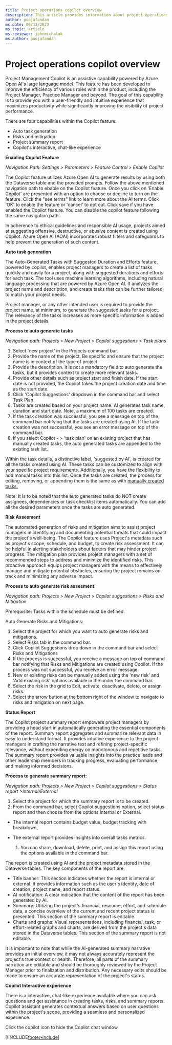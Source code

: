 ```yaml
---
title: Project operations copilot overview
description: This article provides information about project operations copilot features.
author: poojafandan
ms.date: 06/13/2023
ms.topic: article
ms.reviewer: johnmichalak
ms.author: poojafandan
---
```


# **Project operations copilot overview**

Project Management Copilot is an assistive capability powered by Azure Open AI's large language model. This feature has been developed to improve the efficiency of various roles within the product, including the Project Manager, Practice Manager and beyond. The goal of this capability is to provide you with a user-friendly and intuitive experience that maximizes productivity while significantly improving the visibility of project performance.

There are four capabilities within the Copilot feature:

- Auto task generation
- Risks and mitigation
- Project summary report
- Copilot's interactive, chat-like experience

**Enabling Copilot Feature**

_Navigation Path: Settings \> Parameters \> Feature Control \> Enable Copilot_

The Copilot feature utilizes Azure Open AI to generate results by using both the Dataverse table and the provided prompts. Follow the above mentioned navigation path to ebable on the Copilot feature. Once you click on 'Enable Copilot' are presented with an option to choose or decline to turn on the feature. Click the "see terms" link to learn more about the AI terms. Click 'OK' to enable the feature or 'cancel' to opt out. Click save if you have enabled the Copilot feature.
You can disable the copilot feature following the same navigation path. 

In adherence to ethical guidelines and responsible AI usage, projects aimed at suggesting offensive, destructive, or abusive content is created using Copilot. Azure Open AI (AOAI) incorporates robust filters and safeguards to help prevent the generation of such content.

**Auto task generation**

The Auto-Generated Tasks with Suggested Duration and Efforts feature, powered by copilot, enables project managers to create a list of tasks quickly and easily for a project, along with suggested durations and efforts for each task. The tool uses machine learning algorithms, including natural language processing that are powered by Azure Open AI. It analyzes the project name and description, and create tasks that can be further tailored to match your project needs.

Project manager, or any other intended user is required to provide the project name, at minimum, to generate the suggested tasks for a project. The relevancy of the tasks increases as more specific information is added in the project details.

**Process to auto generate tasks**

_Navigation path: Projects \> New Project \> Copilot suggestions \> Task plans_

  1. Select 'new project' in the Projects command bar.
  2. Provide the name of the project. Be specific and ensure that the project name is in context of the type of project.
  3. Provide the description. It is not a mandatory field to auto generate the tasks, but it provides context to create more relevant tasks.
  4. Provide other details such as project start and finish date. If the start date is not provided, the Copilot takes the project creation date and time as the start date.
  5. Click 'Copilot Suggestions' dropdown in the command bar and select Task Plan.
  6. Tasks are created based on your project name. AI generates task name, duration and start date. Note, a maximum of 100 tasks are created.
  7. If the task creation was successful, you see a message on top of the command bar notifying that the tasks are created using AI. If the task creation was not successful, you see an error message on top of the command bar.
  8. If you select Copilot - \> 'task plan' on an existing project that has manually created tasks, the auto generated tasks are appended to the existing task list.

Within the task details, a distinctive label, 'suggested by AI', is created for all the tasks created using AI. These tasks can be customized to align with your specific project requirements. Additionally, you have the flexibility to add manual tasks into this list. Once the tasks are created, the process for editing, removing, or appending them is the same as with [manually created tasks.](https://learn.microsoft.com/en-us/dynamics365/project-operations/project-management/create-wbs) 

Note: It is to be noted that the auto generated tasks do NOT create assignees, dependencies or task checklist items automatically. You can add all the desired parameters once the tasks are auto generated.


**Risk Assesment**

The automated generation of risks and mitigation aims to assist project managers in identifying and documenting potential threats that could impact the project's well-being. The Copilot feature uses Project's metadata such as project's scope, schedule, and budget, to create risk assessment. It can be helpful in alerting stakeholders about factors that may hinder project progress. The mitigation plan provides project managers with a set of recommended steps to address and minimize the identified risks. This proactive approach equips project managers with the means to effectively manage and mitigate potential obstacles, ensuring the project remains on track and minimizing any adverse impact.

**Process to auto generate risk assesment:**

_Navigation path: Projects \> New Project \> Copilot suggestions \> Risks and Mitigation_

Prerequisite: Tasks within the schedule must be defined.

Auto Generate Risks and Mitigations:

1. Select the project for which you want to auto generate risks and mitigations.
2. Select Risks tab in the command bar.
3. Click Copilot Suggestions drop down in the command bar and select Risks and Mitigations
4. If the process is successful, you receive a message on top of command bar notifying that Risks and Mitigations are created using Copilot. If the process was not successful, you receive an error message.
5. New or existing risks can be manually added using the 'new risk' and 'Add existing risk' options available in the under the command bar.
6. Select the risk in the grid to Edit, activate, deactivate, delete, or assign risks.
7. Select the arrow button at the bottom right of the window to navigate to risks and mitigation on next page.

**Status Report**

The Copilot project summary report empowers project managers by providing a head start in automatically generating the essential components of the report. Summary report aggregates and summarize relevant data in easy to understand format.  It provides intuitive experience to the project managers in crafting the narrative text and refining project-specific relevance, without expending energy on monotonous and repetitive tasks. The summary report provides valuable insights into the practice leads and other leadership members in tracking progress, evaluating performance, and making informed decisions.

**Process to generate summary report:**

_Navigation path: Projects \> New Project \> Copilot suggestions \> Status report \>Internal/External_

  1. Select the project for which the summary report is to be created.
  2. From the command bar, select Copilot suggestions option, select status report and then choose from the options Internal or External.

- The internal report contains budget value, budget tracking with breakdown,
- The external report provides insights into overall tasks metrics.

  1. You can share, download, delete, print, and assign this report using the options available in the command bar.

The report is created using AI and the project metadata stored in the Dataverse tables. The key components of the report are:

- Title banner: This section indicates whether the report is internal or external. It provides information such as the user's identity, date of creation, project name, and report status.
- AI notification: A clear indication that the content of the report has been generated by AI.
- Summary: Utilizing the project's financial, resource, effort, and schedule data, a concise overview of the current and recent project status is presented. This section of the summary report is editable.
- Charts and graphs: Visual representations, including financial, task, or effort-related graphs and charts, are derived from the project's data stored in the Dataverse tables. This section of the summary report is not editable.

It is important to note that while the AI-generated summary narrative provides an initial overview, it may not always accurately represent the project's true context or health. Therefore, all parts of the summary narration are editable and should be thoroughly reviewed by the Project Manager prior to finalization and distribution. Any necessary edits should be made to ensure an accurate representation of the project's status.

**Copilot Interactive experience**

There is a interactive, chat-like experience available where you can ask questions and get assistance in creating tasks, risks, and summary reports. Copilot assistant generates contextual answers based on user questions within the project's scope, providing a seamless and personalized experience.

Click the copilot icon to hide the Copilot chat window.

[!INCLUDE[footer-include](../includes/footer-banner.md)]
